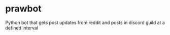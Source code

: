 # prawbot
Python bot that gets post updates from reddit and posts in discord guild at a defined interval
